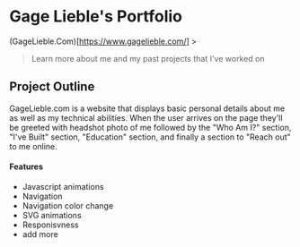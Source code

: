 # Gage Lieble's Portfolio
(GageLieble.Com)[https://www.gagelieble.com/] >
> Learn more about me and my past projects that I've worked on
## Project Outline
GageLieble.com is a website that displays basic personal details about me as well as my technical abilities. When the user arrives on the page they'll be greeted with headshot photo of me followed by the "Who Am I?" section, "I've Built" section, "Education" section, and finally a section to "Reach out" to me online. 
#### Features
- Javascript animations
- Navigation
- Navigation color change
- SVG animations
- Responisvness
- add more

